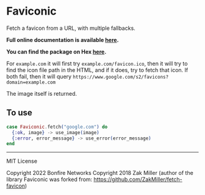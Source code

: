 # Faviconic

Fetch a favicon from a URL, with multiple fallbacks.

**Full online documentation is available [here](https://hexdocs.pm/faviconic/Faviconic.html).**

**You can find the package on Hex [here](https://hex.pm/packages/faviconic).**

For `example.com` it will first try `example.com/favicon.ico`, then it will try to find the icon file path in the HTML, and if it does, try to fetch that icon. If both fail, then it will query `https://www.google.com/s2/favicons?domain=example.com`

The image itself is returned.

## To use

``` elixir
case Faviconic.fetch("google.com") do
  {:ok, image} -> use_image(image)
  {:error, error_message} -> use_error(error_message)
end
```

---

MIT License

Copyright 2022 Bonfire Networks
Copyright 2018 Zak Miller (author of the library Faviconic was forked from: https://github.com/ZakMiller/fetch-favicon)
